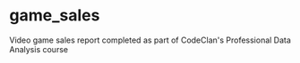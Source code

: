 # game_sales
 Video game sales report completed as part of CodeClan's Professional Data Analysis course
